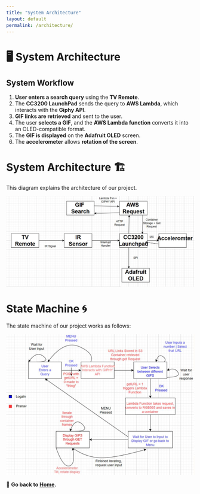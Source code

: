 ```yaml
---
title: "System Architecture"
layout: default
permalink: /architecture/
---
```


# 🖥️ System Architecture

## **System Workflow**
1. **User enters a search query** using the **TV Remote**.
2. The **CC3200 LaunchPad** sends the query to **AWS Lambda**, which interacts with the **Giphy API**.
3. **GIF links are retrieved** and sent to the user.
4. The user **selects a GIF**, and the **AWS Lambda function** converts it into an OLED-compatible format.
5. The **GIF is displayed** on the **Adafruit OLED** screen.
6. The **accelerometer** allows **rotation of the screen**.

# System Architecture 🏗️

This diagram explains the architecture of our project.

![System Architecture](assets/System%20Architecture.png)


# State Machine 🌀

The state machine of our project works as follows:

![State Machine](assets/State%20Machine.png)

🔹 **Go back to [Home](index.md).**
